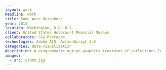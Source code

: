 ```yaml
---
layout: work
headline: work
title: Some Were Neighbors
year: 2013
location: Washington, D.C. U.S.
client: United States Holocaust Memorial Museum
collaborators: C&G Partners
technologies: Adobe AIR, ActionScript 3.0
categories: data-visualization
description: A programmatic motion graphics treatment of reflections left by visitors to the museum
images:
  - src: ushmm.jpg
---
```

